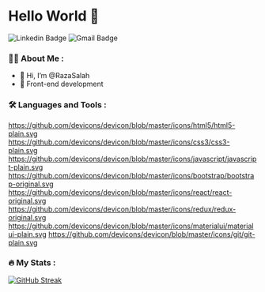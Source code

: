 # Hello World 👋

![Linkedin Badge](https://img.shields.io/badge/-Razan_Alsubaie-blue?style=flat-square&logo=Linkedin&logoColor=white&link=https://www.linkedin.com/in/razan-alsubaie-55bba9204/)
![Gmail Badge](https://img.shields.io/badge/-razansalah41@gmail.com-c14438?style=flat-square&logo=Gmail&logoColor=white&link=mailto:razansalah41@gmail.com)

### :woman_technologist: About Me :

- 👋 Hi, I’m @RazaSalah
- 👀 Front-end development

### :hammer_and_wrench: Languages and Tools :

https://github.com/devicons/devicon/blob/master/icons/html5/html5-plain.svg
https://github.com/devicons/devicon/blob/master/icons/css3/css3-plain.svg
https://github.com/devicons/devicon/blob/master/icons/javascript/javascript-plain.svg
https://github.com/devicons/devicon/blob/master/icons/bootstrap/bootstrap-original.svg
https://github.com/devicons/devicon/blob/master/icons/react/react-original.svg
https://github.com/devicons/devicon/blob/master/icons/redux/redux-original.svg
https://github.com/devicons/devicon/blob/master/icons/materialui/materialui-plain.svg
https://github.com/devicons/devicon/blob/master/icons/git/git-plain.svg

### :fire: My Stats :

[![GitHub Streak](http://github-readme-streak-stats.herokuapp.com?user=RazaSalah&theme=synthwave&date_format=M%20j%5B%2C%20Y%5D)](https://git.io/streak-stats)

<!---
RazaSalah/RazaSalah is a ✨ special ✨ repository because its `README.md` (this file) appears on your GitHub profile.
You can click the Preview link to take a look at your changes.
--->
